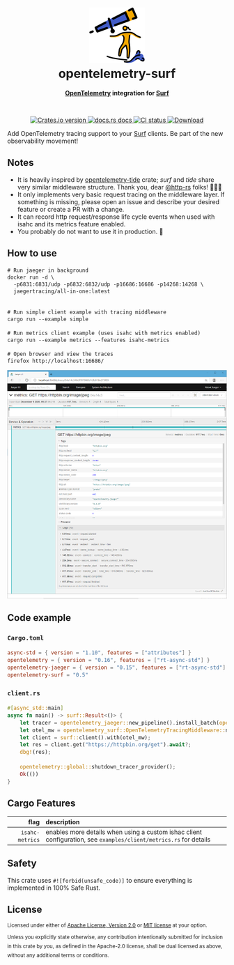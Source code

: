 <h1 align="center"><img src="https://raw.githubusercontent.com/asaaki/opentelemetry-surf/main/.assets/opentelemetry-surf-logo.svg" width=128 height=128><br>opentelemetry-surf</h1>
<div align="center"><strong>

[OpenTelemetry] integration for [Surf]

</strong></div><br />

<div align="center">
  <!-- Crates version -->
  <a href="https://crates.io/crates/opentelemetry-surf">
    <img src="https://img.shields.io/crates/v/opentelemetry-surf.svg?style=flat-square"
    alt="Crates.io version" />
  </a>
  <!-- docs.rs -->
  <a href="https://docs.rs/opentelemetry-surf">
    <img src="https://img.shields.io/badge/docs.rs-latest-blue.svg?style=flat-square"
      alt="docs.rs docs" />
    <!-- <img src="https://docs.rs/opentelemetry-surf/badge.svg"
      alt="docs.rs docs" /> -->
  </a>
  <!-- CI -->
  <a href="https://crates.io/crates/opentelemetry-surf">
    <img src="https://img.shields.io/github/workflow/status/asaaki/opentelemetry-surf/CI/main?style=flat-square"
      alt="CI status" />
  </a>
  <!-- Downloads -->
  <a href="https://crates.io/crates/opentelemetry-surf">
    <img src="https://img.shields.io/crates/d/opentelemetry-surf.svg?style=flat-square"
      alt="Download" />
  </a>
</div>

Add OpenTelemetry tracing support to your [Surf] clients.
Be part of the new observability movement!

## Notes

* It is heavily inspired by [opentelemetry-tide] crate; _surf_ and _tide_ share very similar middleware structure.
  Thank you, dear [@http-rs] folks! 🙇🏻‍♂️
* It only implements very basic request tracing on the middleware layer.
  If something is missing, please open an issue and describe your desired feature or create a PR with a change.
* It can record http request/response life cycle events when used with isahc and its metrics feature enabled.
* You probably do not want to use it in production. 🤷

## How to use

```shell
# Run jaeger in background
docker run -d \
  -p6831:6831/udp -p6832:6832/udp -p16686:16686 -p14268:14268 \
  jaegertracing/all-in-one:latest


# Run simple client example with tracing middleware
cargo run --example simple

# Run metrics client example (uses isahc with metrics enabled)
cargo run --example metrics --features isahc-metrics

# Open browser and view the traces
firefox http://localhost:16686/
```

![example jaeger trace](https://raw.githubusercontent.com/asaaki/opentelemetry-surf/main/.assets/jaeger-trace.png)

## Code example

### `Cargo.toml`

```toml
async-std = { version = "1.10", features = ["attributes"] }
opentelemetry = { version = "0.16", features = ["rt-async-std"] }
opentelemetry-jaeger = { version = "0.15", features = ["rt-async-std"] }
opentelemetry-surf = "0.5"
```

### `client.rs`

```rust
#[async_std::main]
async fn main() -> surf::Result<()> {
    let tracer = opentelemetry_jaeger::new_pipeline().install_batch(opentelemetry::runtime::AsyncStd)?;
    let otel_mw = opentelemetry_surf::OpenTelemetryTracingMiddleware::new(tracer);
    let client = surf::client().with(otel_mw);
    let res = client.get("https://httpbin.org/get").await?;
    dbg!(res);

    opentelemetry::global::shutdown_tracer_provider();
    Ok(())
}
```

## Cargo Features

|            flag | description |
| --------------: | :---------- |
| `isahc-metrics` | enables more details when using a custom ishac client configuration, see `examples/client/metrics.rs` for details |

## Safety

This crate uses ``#![forbid(unsafe_code)]`` to ensure everything is implemented in 100% Safe Rust.

## License

<sup>
Licensed under either of <a href="LICENSE-APACHE">Apache License, Version
2.0</a> or <a href="LICENSE-MIT">MIT license</a> at your option.
</sup>

<br/>

<sub>
Unless you explicitly state otherwise, any contribution intentionally submitted
for inclusion in this crate by you, as defined in the Apache-2.0 license, shall
be dual licensed as above, without any additional terms or conditions.
</sub>



<!-- links -->
[OpenTelemetry]: https://crates.io/crates/opentelemetry
[Surf]: https://crates.io/crates/surf
[opentelemetry-tide]: https://crates.io/crates/opentelemetry-tide
[@http-rs]: https://github.com/http-rs
